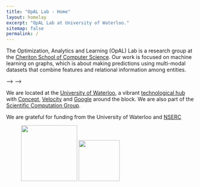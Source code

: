 ```yaml
---
title: "OpAL Lab - Home"
layout: homelay
excerpt: "OpAL Lab at University of Waterloo."
sitemap: false
permalink: /
---
```


The Optimization, Analytics and Learning (OpAL) Lab is a research group at the [Cheriton School of Computer Science](https://cs.uwaterloo.ca). Our work is focused on machine learning on graphs, which is about making predictions using multi-modal datasets that combine features and relational information among entities.

<!--<div markdown="0" id="carousel" class="carousel slide" data-ride="carousel" data-interval="5000" data-pause="hover" >-->
<!--    <!-- Menu -->-->
<!--    <ol class="carousel-indicators">-->
<!--        <li data-target="#carousel" data-slide-to="0" class="active"></li>-->
<!--        <li data-target="#carousel" data-slide-to="1"></li>-->
<!--        <li data-target="#carousel" data-slide-to="2"></li>-->
<!--        <li data-target="#carousel" data-slide-to="3"></li>-->
<!--        <li data-target="#carousel" data-slide-to="4"></li>-->
<!--    </ol>-->
<!---->
<!--    <!-- Items -->-->
<!--    <div class="carousel-inner" markdown="0">-->
<!---->
<!--        <div class="item active">-->
<!--            <img src="{{ site.url }}{{ site.baseurl }}/images/slider/flow_paper.jpg" alt="Slide 1" />-->
<!--        </div>-->
<!--        <div class="item">-->
<!--            <img src="{{ site.url }}{{ site.baseurl }}/images/slider/local_hyper_flow.jpg" alt="Slide 3" />-->
<!--        </div>-->
<!--    </div>-->
<!--  <a class="left carousel-control" href="#carousel" role="button" data-slide="prev">-->
<!--    <span class="glyphicon glyphicon-chevron-left" aria-hidden="true"></span>-->
<!--    <span class="sr-only">Previous</span>-->
<!--  </a>-->
<!--  <a class="right carousel-control" href="#carousel" role="button" data-slide="next">-->
<!--    <span class="glyphicon glyphicon-chevron-right" aria-hidden="true"></span>-->
<!--    <span class="sr-only">Next</span>-->
<!--  </a>-->
<!--</div>-->

We are located at the [University of Waterloo](https://uwaterloo.ca), a vibrant [technological hub](https://cs.uwaterloo.ca/future-undergraduate-students/co-op-and-regular/entrepreneurship) with [Concept](https://concept.uwaterloo.ca), [Velocity](https://velocityincubator.com) and [Google](https://careers.google.com/locations/waterloo/) around the block. We are also part of the [Scientific Computation Group](https://scicom.uwaterloo.ca).

We are grateful for funding from the University of Waterloo and [NSERC](https://www.nserc-crsng.gc.ca/index_eng.asp)

<figure class="fourth">
  <img src="{{ site.url }}{{ site.baseurl }}/images/logopic/Waterloo.jpg" style="width: 150px">
  <img src="{{ site.url }}{{ site.baseurl }}/images/logopic/NSERC.png" style="width: 110px">
</figure>
